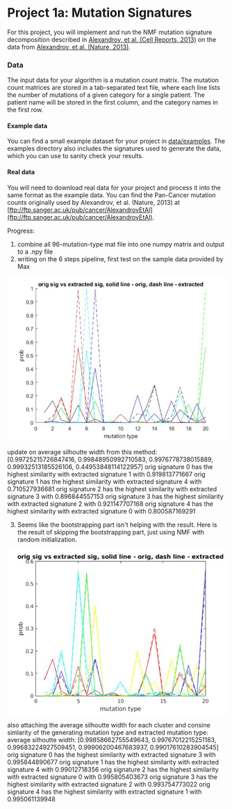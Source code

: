 # Project 1a: Mutation Signatures

For this project, you will implement and run the NMF mutation signature decomposition described in [Alexandrov, et al. (Cell Reports, 2013)](https://www.nature.com/nature/journal/v500/n7463/full/nature12477.html) on the data from [Alexandrov, et al. (Nature, 2013)](http://www.cell.com/cell-reports/abstract/S2211-1247(12)00433-0).

### Data

The input data for your algorithm is a mutation count matrix. The mutation count matrices are stored in a tab-separated text file, where each line lists the number of mutations of a given category for a single patient. The patient name will be stored in the first column, and the category names in the first row.

#### Example data

You can find a small example dataset for your project in [data/examples](https://github.com/cmsc828p-f17/project1a-mutation-signatures/blob/master/data/examples). The examples directory also includes the signatures used to generate the data, which you can use to sanity check your results.

#### Real data

You will need to download real data for your project and process it into the same format as the example data. You can find the Pan-Cancer mutation counts originally used by Alexandrov, et al. (Nature, 2013) at [ftp://ftp.sanger.ac.uk/pub/cancer/AlexandrovEtAl](ftp://ftp.sanger.ac.uk/pub/cancer/AlexandrovEtAl).


Progress:
1. combine all 96-mutation-type mat file into one numpy matrix and output to a .npy file
2. writing on the 6 steps pipeline, first test on the sample data provided by Max


![Alt text](result-1.jpg?raw=true "Optional Title")

update on average silhoutte width from this method:
[0.99725215726847416, 0.99848950992710583, 0.9976778738015889, 0.99932513185526106, 0.44953848114122957]
orig signature 0 has the highest similarity with extracted signature 1 with 0.919813771667
orig signature 1 has the highest similarity with extracted signature 4 with 0.710527936681
orig signature 2 has the highest similarity with extracted signature 3 with 0.896844557153
orig signature 3 has the highest similarity with extracted signature 2 with 0.921147707168
orig signature 4 has the highest similarity with extracted signature 0 with 0.800587169291


3. Seems like the bootstrapping part isn't helping with the result. Here is the result of skipping the bootstrapping part, just using NMF with random initialization.

![Alt text](without_bootstrap.jpg?raw=true "Optional Title")

also attaching the average silhoutte width for each cluster and consine simlarity of the generating mutation type and extracted mutation type:
average silhoutte width:
[0.99858662755549643, 0.99767012215251183, 0.99683224927509451, 0.99906200467683937, 0.99017610283904545]
orig signature 0 has the highest similarity with extracted signature 3 with 0.995844890677
orig signature 1 has the highest similarity with extracted signature 4 with 0.99012718356
orig signature 2 has the highest similarity with extracted signature 0 with 0.995805403673
orig signature 3 has the highest similarity with extracted signature 2 with 0.993754773022
orig signature 4 has the highest similarity with extracted signature 1 with 0.995061139948
